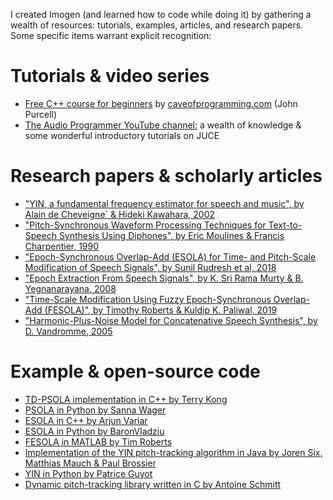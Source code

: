 I created Imogen (and learned how to code while doing it) by gathering a wealth of resources: tutorials, examples, articles, and research papers. Some specific items warrant explicit recognition:

# Tutorials & video series 
* [Free C++ course for beginners](http://www.youtube.com/playlist?list=PLmpc3xvYSk4wDCP5zjt2QQXe8-JGHa4Kt) by [caveofprogramming.com](http://www.caveofprogramming.com) (John Purcell)
* [The Audio Programmer YouTube channel:](http://www.youtube.com/channel/UCpKb02FsH4WH4X_2xhIoJ1A) a wealth of knowledge & some wonderful introductory tutorials on JUCE

# Research papers & scholarly articles
* ["YIN, a fundamental frequency estimator for speech and music", by Alain de Cheveigne´ & Hideki Kawahara, 2002](http://audition.ens.fr/adc/pdf/2002_JASA_YIN.pdf)
* ["Pitch-Synchronous Waveform Processing Techniques for Text-to-Speech Synthesis Using Diphones", by Eric Moulines & Francis Charpentier, 1990](http://courses.engr.illinois.edu/ece420/sp2017/PSOLA.pdf)
* ["Epoch-Synchronous Overlap-Add (ESOLA) for Time- and Pitch-Scale Modification of Speech Signals", by Sunil Rudresh et al, 2018](http://arxiv.org/pdf/1801.06492.pdf)
* ["Epoch Extraction From Speech Signals", by K. Sri Rama Murty & B. Yegnanarayana, 2008](http://citeseerx.ist.psu.edu/viewdoc/download;jsessionid=6D94C490DA889017DE4362D322E1A23C?doi=10.1.1.586.7214&rep=rep1&type=pdf)
* ["Time-Scale Modification Using Fuzzy Epoch-Synchronous Overlap-Add (FESOLA)", by Timothy Roberts & Kuldip K. Paliwal, 2019](http://maxwell.ict.griffith.edu.au/spl/publications/papers/iwaspaa19_roberts.pdf)
* ["Harmonic-Plus-Noise Model for Concatenative Speech Synthesis", by D. Vandromme, 2005](http://infoscience.epfl.ch/record/83295/files/vandromme_2005.pdf)

# Example & open-source code 
* [TD-PSOLA implementation in C++ by Terry Kong](http://www.github.com/terrykong/Phase-Vocoder/blob/master/PSOLA/PSOLA.cpp)
* [PSOLA in Python by Sanna Wager](http://www.github.com/sannawag/TD-PSOLA/blob/master/td_psola.py)
* [ESOLA in C++ by Arjun Variar](http://www.github.com/viig99/esolafast/blob/master/src/esola.cpp)
* [ESOLA in Python by BaronVladziu](http://www.github.com/BaronVladziu/ESOLA-Implementation/blob/master/ESOLA.py)
* [FESOLA in MATLAB by Tim Roberts](http://www.github.com/zygurt/TSM/blob/master/Batch/FESOLA_batch.m)
* [Implementation of the YIN pitch-tracking algorithm in Java by Joren Six, Matthias Mauch & Paul Brossier](http://github.com/JorenSix/TarsosDSP/blob/master/src/core/be/tarsos/dsp/pitch/FastYin.java)
* [YIN in Python by Patrice Guyot](http://www.github.com/patriceguyot/Yin/blob/master/yin.py)
* [Dynamic pitch-tracking library written in C by Antoine Schmitt](http://www.github.com/antoineschmitt/dywapitchtrack)
